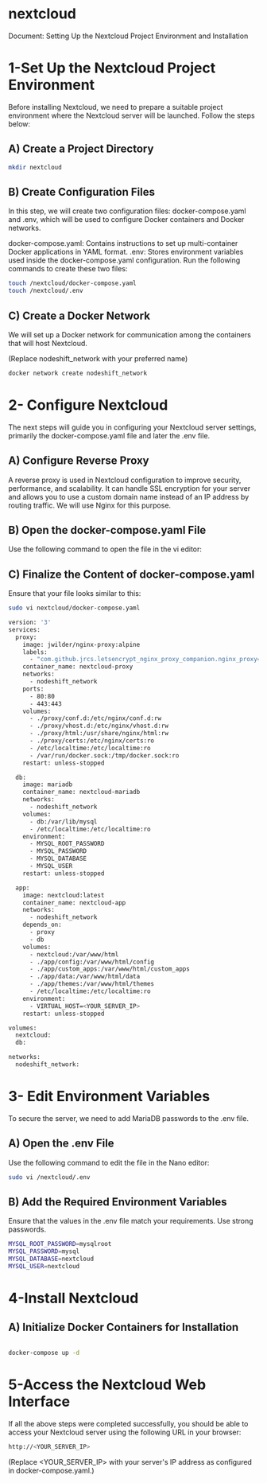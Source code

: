 # nextcloud
Document: Setting Up the Nextcloud Project Environment and Installation
# 1-Set Up the Nextcloud Project Environment

Before installing Nextcloud, we need to prepare a suitable project environment where the Nextcloud server will be launched. Follow the steps below:
## A) Create a Project Directory

```bash
mkdir nextcloud
```

## B) Create Configuration Files
In this step, we will create two configuration files: docker-compose.yaml and .env, which will be used to configure Docker containers and Docker networks.

docker-compose.yaml: Contains instructions to set up multi-container Docker applications in YAML format.
.env: Stores environment variables used inside the docker-compose.yaml configuration.
Run the following commands to create these two files:
```bash
touch /nextcloud/docker-compose.yaml
touch /nextcloud/.env

```
## C) Create a Docker Network
We will set up a Docker network for communication among the containers that will host Nextcloud.

(Replace nodeshift_network with your preferred name)

```bash
docker network create nodeshift_network
```

# 2- Configure Nextcloud

The next steps will guide you in configuring your Nextcloud server settings, primarily the docker-compose.yaml file and later the .env file.

## A) Configure Reverse Proxy
A reverse proxy is used in Nextcloud configuration to improve security, performance, and scalability. It can handle SSL encryption for your server and allows you to use a custom domain name instead of an IP address by routing traffic. We will use Nginx for this purpose.

## B) Open the docker-compose.yaml File
Use the following command to open the file in the vi editor:


## C) Finalize the Content of docker-compose.yaml
Ensure that your file looks similar to this:

```bash
sudo vi nextcloud/docker-compose.yaml
```

```bash
version: '3'
services:
  proxy:
    image: jwilder/nginx-proxy:alpine
    labels:
      - "com.github.jrcs.letsencrypt_nginx_proxy_companion.nginx_proxy=true"
    container_name: nextcloud-proxy
    networks:
      - nodeshift_network
    ports:
      - 80:80
      - 443:443
    volumes:
      - ./proxy/conf.d:/etc/nginx/conf.d:rw
      - ./proxy/vhost.d:/etc/nginx/vhost.d:rw
      - ./proxy/html:/usr/share/nginx/html:rw
      - ./proxy/certs:/etc/nginx/certs:ro
      - /etc/localtime:/etc/localtime:ro
      - /var/run/docker.sock:/tmp/docker.sock:ro
    restart: unless-stopped

  db:
    image: mariadb
    container_name: nextcloud-mariadb
    networks:
      - nodeshift_network
    volumes:
      - db:/var/lib/mysql
      - /etc/localtime:/etc/localtime:ro
    environment:
      - MYSQL_ROOT_PASSWORD
      - MYSQL_PASSWORD
      - MYSQL_DATABASE
      - MYSQL_USER
    restart: unless-stopped

  app:
    image: nextcloud:latest
    container_name: nextcloud-app
    networks:
      - nodeshift_network
    depends_on:
      - proxy
      - db
    volumes:
      - nextcloud:/var/www/html
      - ./app/config:/var/www/html/config
      - ./app/custom_apps:/var/www/html/custom_apps
      - ./app/data:/var/www/html/data
      - ./app/themes:/var/www/html/themes
      - /etc/localtime:/etc/localtime:ro
    environment:
      - VIRTUAL_HOST=<YOUR_SERVER_IP>
    restart: unless-stopped

volumes:
  nextcloud:
  db:

networks:
  nodeshift_network:

```
# 3- Edit Environment Variables
To secure the server, we need to add MariaDB passwords to the .env file.

## A) Open the .env File
Use the following command to edit the file in the Nano editor:

```bash
sudo vi /nextcloud/.env
```
## B) Add the Required Environment Variables
Ensure that the values in the .env file match your requirements. Use strong passwords.

```bash
MYSQL_ROOT_PASSWORD=mysqlroot
MYSQL_PASSWORD=mysql
MYSQL_DATABASE=nextcloud
MYSQL_USER=nextcloud

```

# 4-Install Nextcloud
## A) Initialize Docker Containers for Installation

```bash

docker-compose up -d

```


# 5-Access the Nextcloud Web Interface
If all the above steps were completed successfully, you should be able to access your Nextcloud server using the following URL in your browser:

```bash
http://<YOUR_SERVER_IP>
```
(Replace <YOUR_SERVER_IP> with your server's IP address as configured in docker-compose.yaml.)





